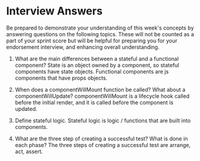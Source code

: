 # Interview Answers
Be prepared to demonstrate your understanding of this week's concepts by answering questions on the following topics. These will not be counted as a part of your sprint score but will be helpful for preparing you for your endorsement interview, and enhancing overall understanding.

1. What are the main differences between a stateful and a functional component?
State is an object owned by a component, so stateful components have state objects. Functional components are js components that have props objects.

2. When does a componentWillMount function be called? What about a componentWillUpdate?
componentWillMount is a lifecycle hook called before the initial render, and it is called before the component is updated.

3. Define stateful logic.
Stateful logic is logic / functions that are built into components. 

4. What are the three step of creating a successful test? What is done in each phase?
The three steps of creating a successful test are arrange, act, assert. 